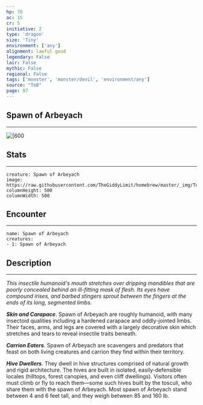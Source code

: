 ```yaml
---
hp: 78
ac: 15
cr: 5
initiative: 2
type: 'dragon'    
size: 'Tiny'
environment: ['any']
alignment: lawful good
legendary: False
lair: False
mythic: False
regional: False
tags: ['monster', 'monster/devil', 'environment/any']
source: "ToB"
page: 97
---
```


## Spawn of Arbeyach
---

![|600](https://raw.githubusercontent.com/TheGiddyLimit/homebrew/master/_img/ToB/Spawn%20of%20Arbeyach.webp)

## Stats
---

```statblock
creature: Spawn of Arbeyach
image: https://raw.githubusercontent.com/TheGiddyLimit/homebrew/master/_img/ToB/token/Spawn%20of%20Arbeyach.png
columnHeight: 500
columnWidth: 500
```

## Encounter
---

```encounter-table
name: Spawn of Arbeyach
creatures:
- 1: Spawn of Arbeyach
```

## Description
---
_This insectile humanoid's mouth stretches over dripping mandibles that are poorly concealed behind an ill-fitting mask of flesh. Its eyes have compound irises, and barbed stingers sprout between the fingers at the ends of its long, segmented limbs._

**_Skin and Carapace_**. Spawn of Arbeyach are roughly humanoid, with many insectoid qualities including a hardened carapace and oddly-jointed limbs. Their faces, arms, and legs are covered with a largely decorative skin which stretches and tears to reveal insectile traits beneath.

**_Carrion Eaters_**. Spawn of Arbeyach are scavengers and predators that feast on both living creatures and carrion they find within their territory.

**_Hive Dwellers_**. They dwell in hive structures comprised of natural growth and rigid architecture. The hives are built in isolated, easily-defensible locales (hilltops, forest canopies, and even cliff dwellings). Visitors often must climb or fly to reach them—some such hives built by the tosculi, who share them with the spawn of Arbeyach.
Most spawn of Arbeyach stand between 4 and 6 feet tall, and they weigh between 85 and 160 lb.






